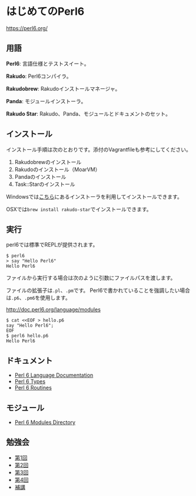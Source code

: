 # はじめてのPerl6

https://perl6.org/

## 用語

**Perl6**:
言語仕様とテストスイート。

**Rakudo**:
Perl6コンパイラ。

**Rakudobrew**:
Rakudoインストールマネージャ。

**Panda**:
モジュールインストーラ。

**Rakudo Star**:
Rakudo、Panda、モジュールとドキュメントのセット。

## インストール

インストール手順は次のとおりです。添付のVagrantfileも参考にしてください。

1. Rakudobrewのインストール
2. Rakudoのインストール（MoarVM）
3. Pandaのインストール
4. Task::Starのインストール

Windowsでは[こちら](http://rakudo.org/downloads/star/)にあるインストーラを利用してインストールできます。

OSXでは`brew install rakudo-star`でインストールできます。

## 実行

perl6では標準でREPLが提供されます。

```
$ perl6
> say "Hello Perl6"
Hello Perl6
```

ファイルから実行する場合は次のように引数にファイルパスを渡します。

ファイルの拡張子は`.pl`、`.pm`です。
Perl6で書かれていることを強調したい場合は`.p6`、`.pm6`を使用します。

http://doc.perl6.org/language/modules

```
$ cat <<EOF > hello.p6
say "Hello Perl6";
EOF
$ perl6 hello.p6
Hello Perl6
```

## ドキュメント

* [Perl 6 Language Documentation](https://doc.perl6.org/language.html)
* [Perl 6 Types](https://doc.perl6.org/type.html)
* [Perl 6 Routines](https://doc.perl6.org/routine.html)

## モジュール

* [Perl 6 Modules Directory](https://modules.perl6.org/)

## 勉強会

* [第1回](01.md)
* [第2回](02.md)
* [第3回](03.md)
* [第4回](04.md)
* [補講](05.md)
